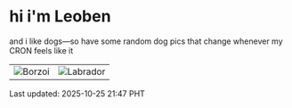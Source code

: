 # hi i'm Leoben

and i like dogs—so have some random dog pics that change whenever my CRON feels like it

|  |  |
|--------|----------|
| ![Borzoi](https://random-dog-vercel.vercel.app/api/random-borzoi?v=1761400072) | ![Labrador](https://random-dog-vercel.vercel.app/api/random-labrador?v=1761400072) |

Last updated: 2025-10-25 21:47 PHT
